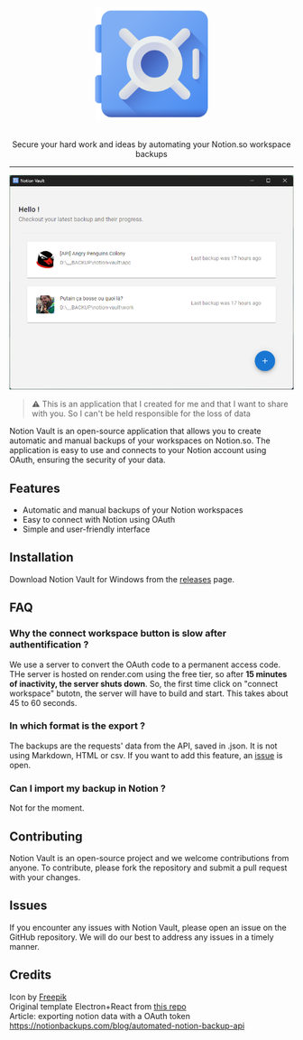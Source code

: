 <div align="center">
  
  <img src="apps/electron/assets/icon.png" width="200" />
  
</div>

<br>

<p align="center">
Secure your hard work and ideas by automating your Notion.so workspace backups
</p>

<hr>


<p align="middle" height="400">
<img src="readme_assets/app_home.png" width="600" />
</p>

> ⚠️ This is an application that I created for me and that I want to share with you. So I can't be held responsible for the loss of data

Notion Vault is an open-source application that allows you to create automatic and manual backups of your workspaces on Notion.so. The application is easy to use and connects to your Notion account using OAuth, ensuring the security of your data.

## Features

- Automatic and manual backups of your Notion workspaces
- Easy to connect with Notion using OAuth
- Simple and user-friendly interface

## Installation
Download Notion Vault for Windows from the [releases](https://github.com/Theo-Farnole/notion-vault/releases) page. 

## FAQ
### Why the connect workspace button is slow after authentification ? 

We use a server to convert the OAuth code to a permanent access code. THe server is hosted on render.com using the free tier, so after **15 minutes of inactivity, the server shuts down**. So, the first time click on "connect workspace" butotn, the server will have to build and start. This takes about 45 to 60 seconds.

### In which format is the export ?

The backups are the requests' data from the API, saved in .json. It is not using Markdown, HTML or csv. If you want to add this feature, an [issue](https://github.com/Theo-Farnole/notion-vault/issues/1) is open.

### Can I import my backup in Notion ?

Not for the moment.

## Contributing
Notion Vault is an open-source project and we welcome contributions from anyone. To contribute, please fork the repository and submit a pull request with your changes.

## Issues
If you encounter any issues with Notion Vault, please open an issue on the GitHub repository. We will do our best to address any issues in a timely manner.

## Credits 
Icon by [Freepik](https://www.flaticon.com/free-icons/vault)  
Original template Electron+React from [this repo](https://github.com/yhirose/react-typescript-electron-sample-with-create-react-app-and-electron-builder)  
Article: exporting notion data with a OAuth token https://notionbackups.com/blog/automated-notion-backup-api
